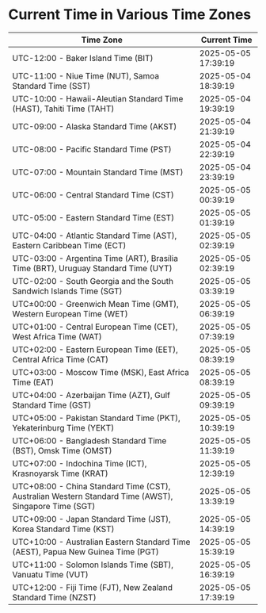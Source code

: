 # Current Time in Various Time Zones

| Time Zone | Current Time |
|-----------|--------------|
| UTC-12:00 - Baker Island Time (BIT) | 2025-05-05 17:39:19 |
| UTC-11:00 - Niue Time (NUT), Samoa Standard Time (SST) | 2025-05-04 18:39:19 |
| UTC-10:00 - Hawaii-Aleutian Standard Time (HAST), Tahiti Time (TAHT) | 2025-05-04 19:39:19 |
| UTC-09:00 - Alaska Standard Time (AKST) | 2025-05-04 21:39:19 |
| UTC-08:00 - Pacific Standard Time (PST) | 2025-05-04 22:39:19 |
| UTC-07:00 - Mountain Standard Time (MST) | 2025-05-04 23:39:19 |
| UTC-06:00 - Central Standard Time (CST) | 2025-05-05 00:39:19 |
| UTC-05:00 - Eastern Standard Time (EST) | 2025-05-05 01:39:19 |
| UTC-04:00 - Atlantic Standard Time (AST), Eastern Caribbean Time (ECT) | 2025-05-05 02:39:19 |
| UTC-03:00 - Argentina Time (ART), Brasília Time (BRT), Uruguay Standard Time (UYT) | 2025-05-05 02:39:19 |
| UTC-02:00 - South Georgia and the South Sandwich Islands Time (SGT) | 2025-05-05 03:39:19 |
| UTC±00:00 - Greenwich Mean Time (GMT), Western European Time (WET) | 2025-05-05 06:39:19 |
| UTC+01:00 - Central European Time (CET), West Africa Time (WAT) | 2025-05-05 07:39:19 |
| UTC+02:00 - Eastern European Time (EET), Central Africa Time (CAT) | 2025-05-05 08:39:19 |
| UTC+03:00 - Moscow Time (MSK), East Africa Time (EAT) | 2025-05-05 08:39:19 |
| UTC+04:00 - Azerbaijan Time (AZT), Gulf Standard Time (GST) | 2025-05-05 09:39:19 |
| UTC+05:00 - Pakistan Standard Time (PKT), Yekaterinburg Time (YEKT) | 2025-05-05 10:39:19 |
| UTC+06:00 - Bangladesh Standard Time (BST), Omsk Time (OMST) | 2025-05-05 11:39:19 |
| UTC+07:00 - Indochina Time (ICT), Krasnoyarsk Time (KRAT) | 2025-05-05 12:39:19 |
| UTC+08:00 - China Standard Time (CST), Australian Western Standard Time (AWST), Singapore Time (SGT) | 2025-05-05 13:39:19 |
| UTC+09:00 - Japan Standard Time (JST), Korea Standard Time (KST) | 2025-05-05 14:39:19 |
| UTC+10:00 - Australian Eastern Standard Time (AEST), Papua New Guinea Time (PGT) | 2025-05-05 15:39:19 |
| UTC+11:00 - Solomon Islands Time (SBT), Vanuatu Time (VUT) | 2025-05-05 16:39:19 |
| UTC+12:00 - Fiji Time (FJT), New Zealand Standard Time (NZST) | 2025-05-05 17:39:19 |
